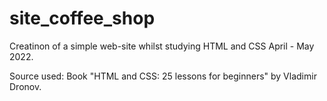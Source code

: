 # site_coffee_shop
Creatinon of a simple web-site whilst studying HTML and CSS
April - May 2022.

Source used:
Book "HTML and CSS: 25 lessons for beginners" by Vladimir Dronov.
